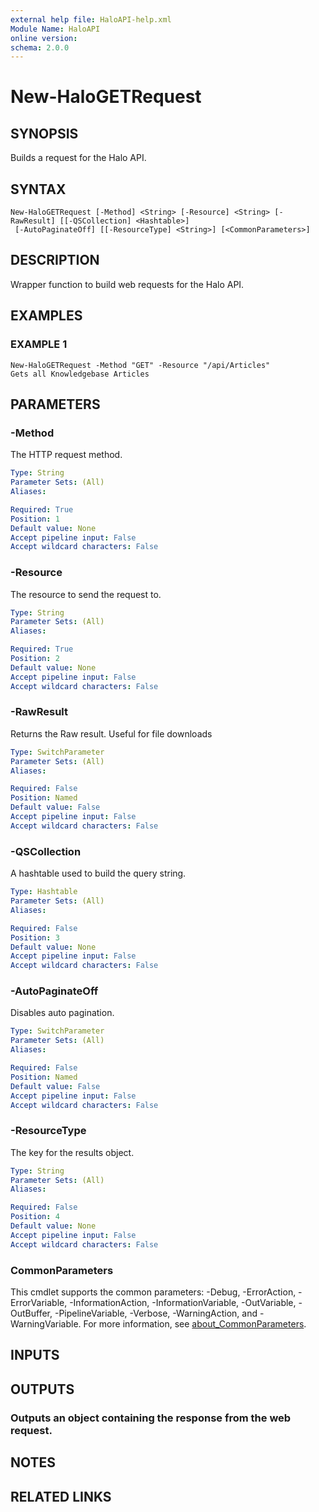 ```yaml
---
external help file: HaloAPI-help.xml
Module Name: HaloAPI
online version:
schema: 2.0.0
---
```


# New-HaloGETRequest

## SYNOPSIS
Builds a request for the Halo API.

## SYNTAX

```
New-HaloGETRequest [-Method] <String> [-Resource] <String> [-RawResult] [[-QSCollection] <Hashtable>]
 [-AutoPaginateOff] [[-ResourceType] <String>] [<CommonParameters>]
```

## DESCRIPTION
Wrapper function to build web requests for the Halo API.

## EXAMPLES

### EXAMPLE 1
```
New-HaloGETRequest -Method "GET" -Resource "/api/Articles"
Gets all Knowledgebase Articles
```

## PARAMETERS

### -Method
The HTTP request method.

```yaml
Type: String
Parameter Sets: (All)
Aliases:

Required: True
Position: 1
Default value: None
Accept pipeline input: False
Accept wildcard characters: False
```

### -Resource
The resource to send the request to.

```yaml
Type: String
Parameter Sets: (All)
Aliases:

Required: True
Position: 2
Default value: None
Accept pipeline input: False
Accept wildcard characters: False
```

### -RawResult
Returns the Raw result.
Useful for file downloads

```yaml
Type: SwitchParameter
Parameter Sets: (All)
Aliases:

Required: False
Position: Named
Default value: False
Accept pipeline input: False
Accept wildcard characters: False
```

### -QSCollection
A hashtable used to build the query string.

```yaml
Type: Hashtable
Parameter Sets: (All)
Aliases:

Required: False
Position: 3
Default value: None
Accept pipeline input: False
Accept wildcard characters: False
```

### -AutoPaginateOff
Disables auto pagination.

```yaml
Type: SwitchParameter
Parameter Sets: (All)
Aliases:

Required: False
Position: Named
Default value: False
Accept pipeline input: False
Accept wildcard characters: False
```

### -ResourceType
The key for the results object.

```yaml
Type: String
Parameter Sets: (All)
Aliases:

Required: False
Position: 4
Default value: None
Accept pipeline input: False
Accept wildcard characters: False
```

### CommonParameters
This cmdlet supports the common parameters: -Debug, -ErrorAction, -ErrorVariable, -InformationAction, -InformationVariable, -OutVariable, -OutBuffer, -PipelineVariable, -Verbose, -WarningAction, and -WarningVariable. For more information, see [about_CommonParameters](http://go.microsoft.com/fwlink/?LinkID=113216).

## INPUTS

## OUTPUTS

### Outputs an object containing the response from the web request.
## NOTES

## RELATED LINKS
